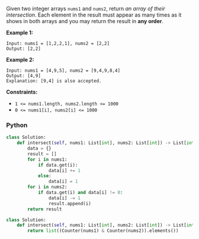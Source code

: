 Given two integer arrays  `nums1`  and  `nums2`, return  _an array of their intersection_. Each element in the result must appear as many times as it shows in both arrays and you may return the result in  **any order**.

**Example 1:**
```
Input: nums1 = [1,2,2,1], nums2 = [2,2]
Output: [2,2]
```

**Example 2:**
```
Input: nums1 = [4,9,5], nums2 = [9,4,9,8,4]
Output: [4,9]
Explanation: [9,4] is also accepted.
```

**Constraints:**
-   `1 <= nums1.length, nums2.length <= 1000`
-   `0 <= nums1[i], nums2[i] <= 1000`


### Python
```python
class Solution:
    def intersect(self, nums1: List[int], nums2: List[int]) -> List[int]:
        data = {}
        result = []
        for i in nums1:
            if data.get(i):
                data[i] += 1
            else:
                data[i] = 1
        for i in nums2:
            if data.get(i) and data[i] != 0:
                data[i] -= 1
                result.append(i)
        return result
```

```python
class Solution:
    def intersect(self, nums1: List[int], nums2: List[int]) -> List[int]:
        return list((Counter(nums1) & Counter(nums2)).elements())
```